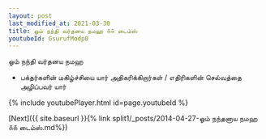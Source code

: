 ```yaml
---
layout: post
last_modified_at: 2021-03-30
title: ஓம் நந்தி வர்தனய நமஹ ௧௧ டைம்ஸ்
youtubeId: GsurufModp0
---
```

 
 
 ஓம் நந்தி வர்தனய நமஹ  
 
 -  பக்தர்களின் மகிழ்ச்சியை யார் அதிகரிக்கிறார்கள் / எதிரிகளின் செல்வத்தை அழிப்பவர் யார் 
 
  
 
  
 
 
 
 
 
 


{% include youtubePlayer.html id=page.youtubeId %}
 
[Next]({{ site.baseurl }}{% link  split1/_posts/2014-04-27-ஓம் நந்தனாய நமஹ ௧௧ டைம்ஸ்.md%})
 
